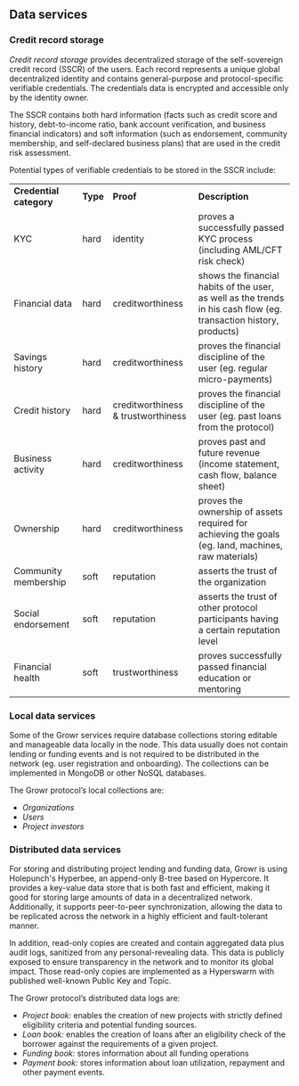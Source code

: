 ## Data services

### Credit record storage

_Credit record storage_ provides decentralized storage of the self-sovereign credit record (SSCR) of the users. Each record represents a unique global decentralized identity and contains general-purpose and protocol-specific verifiable credentials. The credentials data is encrypted and accessible only by the identity owner.

The SSCR contains both hard information (facts such as credit score and history, debt-to-income ratio, bank account verification, and business financial indicators) and soft information (such as endorsement, community membership, and self-declared business plans) that are used in the credit risk assessment.

Potential types of verifiable credentials to be stored in the SSCR include:

<table>
  <tr>
   <td><strong>Credential category</strong>
   </td>
   <td><strong>Type</strong>
   </td>
   <td><strong>Proof</strong>
   </td>
   <td><strong>Description</strong>
   </td>
  </tr>
  <tr>
   <td>KYC
   </td>
   <td>hard
   </td>
   <td>identity
   </td>
   <td>proves a successfully passed KYC process (including AML/CFT risk check)
   </td>
  </tr>
  <tr>
   <td>Financial data
   </td>
   <td>hard
   </td>
   <td>creditworthiness
   </td>
   <td>shows the financial habits of the user, as well as the trends in his cash flow (eg. transaction history, products)
   </td>
  </tr>
  <tr>
   <td>Savings history
   </td>
   <td>hard
   </td>
   <td>creditworthiness
   </td>
   <td>proves the financial discipline of the user (eg. regular micro-payments)
   </td>
  </tr>
  <tr>
   <td>Credit history
   </td>
   <td>hard
   </td>
   <td>creditworthiness & trustworthiness
   </td>
   <td>proves the financial discipline of the user (eg. past loans from the protocol)
   </td>
  </tr>
  <tr>
   <td>Business activity
   </td>
   <td>hard
   </td>
   <td>creditworthiness
   </td>
   <td>proves past and future revenue (income statement, cash flow, balance sheet) 
   </td>
  </tr>
  <tr>
   <td>Ownership
   </td>
   <td>hard
   </td>
   <td>creditworthiness
   </td>
   <td>proves the ownership of assets required for achieving the goals (eg. land, machines, raw materials)
   </td>
  </tr>
  <tr>
   <td>Community membership
   </td>
   <td>soft
   </td>
   <td>reputation
   </td>
   <td>asserts the trust of the organization
   </td>
  </tr>
  <tr>
   <td>Social endorsement
   </td>
   <td>soft
   </td>
   <td>reputation
   </td>
   <td>asserts the trust of other protocol participants having a certain reputation level
   </td>
  </tr>
  <tr>
   <td>Financial health
   </td>
   <td>soft
   </td>
   <td>trustworthiness
   </td>
   <td>proves successfully passed financial education or mentoring
   </td>
  </tr>
</table>

### Local data services

Some of the Growr services require database collections storing editable and manageable data locally in the node. This data usually does not contain lending or funding events and is not required to be distributed in the network (eg. user registration and onboarding). The collections can be implemented in MongoDB or other NoSQL databases.

The Growr protocol’s local collections are:

- _Organizations_
- _Users_
- _Project investors_

### Distributed data services

For storing and distributing project lending and funding data, Growr is using Holepunch's Hyperbee, an append-only B-tree based on Hypercore. It provides a key-value data store that is both fast and efficient, making it good for storing large amounts of data in a decentralized network. Additionally, it supports peer-to-peer synchronization, allowing the data to be replicated across the network in a highly efficient and fault-tolerant manner.

In addition, read-only copies are created and contain aggregated data plus audit logs, sanitized from any personal-revealing data. This data is publicly exposed to ensure transparency in the network and to monitor its global impact. Those read-only copies are implemented as a Hyperswarm with published well-known Public Key and Topic.

The Growr protocol’s distributed data logs are:

- _Project book:_ enables the creation of new projects with strictly defined eligibility criteria and potential funding sources.
- _Loan book:_ enables the creation of loans after an eligibility check of the borrower against the requirements of a given project.
- _Funding book:_ stores information about all funding operations
- _Payment book:_ stores information about loan utilization, repayment and other payment events.

<div style="page-break-after: always;"></div>
